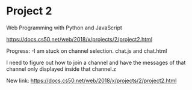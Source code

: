 # Project 2

Web Programming with Python and JavaScript

https://docs.cs50.net/web/2018/x/projects/2/project2.html

Progress:
-I am stuck on channel selection.
chat.js and chat.html

I need to figure out how to join a channel and have the messages of that channel only displayed inside that channel.z

New link: https://docs.cs50.net/web/2018/x/projects/2/project2.html
